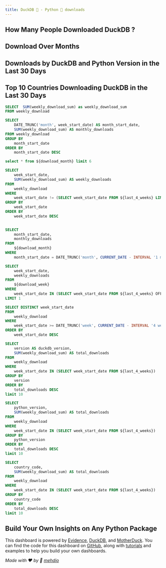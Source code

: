 ```yaml
---
title: DuckDB 🦆 - Python 🐍 downloads
---
```



## How Many People Downloaded DuckDB ?

<BigValue 
    title='Last week downloads'
    data={download_last_week} 
    value='weekly_downloads' 
    fmt='#,##0.00,,"M"'	
/>

<BigValue 
    title='Last month downloads'
    data={download_last_month} 
    value='monthly_downloads' 
    fmt='#,##0.00,,"M"'	
/>

<BigValue 
    title='Total download'
    data={count_over_month} 
    value='weekly_download_sum' 
    fmt='#,##0.00,,"M"'	
/>

## Download Over Months
<Grid cols=2>
<LineChart data = {download_week} y=weekly_downloads x=week_start_date  />

<DataTable data="{download_last_6_months}" search="false">
    <Column id="month_start_date" title="Month Start Date"/>
    <Column id="monthly_downloads" title="Monthly Downloads" />
</DataTable>
</Grid>

## Downloads by DuckDB and Python Version in the Last 30 Days
<Grid cols=2>
    <BarChart 
        data={download_duckdb_version}
        x=duckdb_version
        y=total_downloads 
        swapXY=true
    />
    <BarChart 
        data={download_python_version}
        x=python_version
        y=total_downloads 
        swapXY=true
    />
</Grid>

## Top 10 Countries Downloading DuckDB in the Last 30 Days

<BarChart 
    data={download_country}
    x=country_code
    y=total_downloads 
    swapXY=true
/>

```sql count_over_month
SELECT  SUM(weekly_download_sum) as weekly_download_sum
FROM weekly_download
```

```sql download_month
SELECT 
    DATE_TRUNC('month', week_start_date) AS month_start_date,
    SUM(weekly_download_sum) AS monthly_downloads
FROM weekly_download
GROUP BY 
    month_start_date
ORDER BY 
    month_start_date DESC
```

```sql download_last_6_months
select * from ${download_month} limit 6
```

```sql download_week 
SELECT 
    week_start_date,
    SUM(weekly_download_sum) AS weekly_downloads
FROM 
    weekly_download
WHERE 
    week_start_date != (SELECT week_start_date FROM ${last_4_weeks} LIMIT 1) -- skipping the current week as it's not complete
GROUP BY 
    week_start_date
ORDER BY 
    week_start_date DESC
 
```

```sql download_last_month
SELECT 
    month_start_date, 
    monthly_downloads
FROM 
    ${download_month}
WHERE 
    month_start_date = DATE_TRUNC('month', CURRENT_DATE - INTERVAL '1 month')
```

```sql download_last_week
SELECT 
    week_start_date, 
    weekly_downloads
FROM 
    ${download_week}
WHERE 
    week_start_date IN (SELECT week_start_date FROM ${last_4_weeks} OFFSET 1 LIMIT 1)
LIMIT 1
```

```sql last_4_weeks
SELECT DISTINCT week_start_date
FROM 
    weekly_download
WHERE 
    week_start_date >= DATE_TRUNC('week', CURRENT_DATE - INTERVAL '4 weeks')
ORDER BY 
    week_start_date DESC
```

```sql download_duckdb_version
SELECT 
    version AS duckdb_version,
    SUM(weekly_download_sum) AS total_downloads
FROM 
    weekly_download
WHERE 
    week_start_date IN (SELECT week_start_date FROM ${last_4_weeks})
GROUP BY 
    version
ORDER BY 
    total_downloads DESC
limit 10
```

```sql download_python_version
SELECT 
    python_version,
    SUM(weekly_download_sum) AS total_downloads
FROM 
    weekly_download
WHERE 
    week_start_date IN (SELECT week_start_date FROM ${last_4_weeks})
GROUP BY 
    python_version
ORDER BY 
    total_downloads DESC
limit 10
```

```sql download_country
SELECT 
    country_code,
    SUM(weekly_download_sum) AS total_downloads
FROM 
    weekly_download
WHERE 
    week_start_date IN (SELECT week_start_date FROM ${last_4_weeks})
GROUP BY 
    country_code
ORDER BY 
    total_downloads DESC
limit 10
```

## Build Your Own Insights on Any Python Package
This dashboard is powered by [Evidence](https://evidence.dev/), [DuckDB](https://duckdb.org/), and [MotherDuck](https://motherduck.com/). You can find the code for this dashboard on [GitHub](https://github.com/mehd-io/pypi-duck-flow), along with [tutorials](https://www.youtube.com/watch?v=3pLKTmdWDXk) and examples to help you build your own dashboards.


*Made with ❤️ by 🧢 [mehdio](https://www.linkedin.com/in/mehd-io/)*

